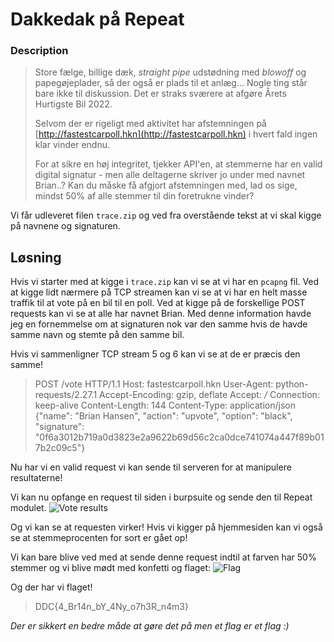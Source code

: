 # Dakkedak på Repeat
### Description
>Store fælge, billige dæk, _straight pipe_ udstødning med _blowoff_ og papegøjeplader, så der også er plads til et anlæg... Nogle ting står bare ikke til diskussion. Det er straks sværere at afgøre Årets Hurtigste Bil 2022.
>
>Selvom der er rigeligt med aktivitet har afstemningen på [http://fastestcarpoll.hkn](http://fastestcarpoll.hkn) i hvert fald ingen klar vinder endnu.
>
>For at sikre en høj integritet, tjekker API'en, at stemmerne har en valid digital signatur - men alle deltagerne skriver jo under med navnet Brian..? Kan du måske få afgjort afstemningen med, lad os sige, mindst 50% af alle stemmer til din foretrukne vinder?

Vi får udleveret filen `trace.zip` og ved fra overstående tekst at vi skal kigge på navnene og signaturen.

## Løsning
Hvis vi starter med at kigge i `trace.zip` kan vi se at vi har en `pcapng` fil. Ved at kigge lidt nærmere på TCP streamen kan vi se at vi har en helt masse traffik til at vote på en bil til en poll. Ved at kigge på de forskellige POST requests kan vi se at alle har navnet Brian. Med denne information havde jeg en fornemmelse om at signaturen nok var den samme hvis de havde samme navn og stemte på den samme bil. 

Hvis vi sammenligner TCP stream 5 og 6 kan vi se at de er præcis den samme!
>POST /vote HTTP/1.1
>Host: fastestcarpoll.hkn
>User-Agent: python-requests/2.27.1
>Accept-Encoding: gzip, deflate
>Accept: */*
>Connection: keep-alive
>Content-Length: 144
>Content-Type: application/json
>{"name": "Brian Hansen", "action": "upvote", "option": "black", "signature": "0f6a3012b719a0d3823e2a9622b69d56c2ca0dce741074a447f89b017b2c09c5"}

Nu har vi en valid request vi kan sende til serveren for at manipulere resultaterne!

Vi kan nu opfange en request til siden i burpsuite og sende den til Repeat modulet.
![Vote results](./Images/Vote.png)

Og vi kan se at requesten virker! Hvis vi kigger på hjemmesiden kan vi også se at stemmeprocenten for sort er gået op!

Vi kan bare blive ved med at sende denne request indtil at farven har 50% stemmer og vi blive mødt med konfetti og flaget:
![Flag](./Images/flag.png)

Og der har vi flaget!
>DDC{4_Br14n_bY_4Ny_o7h3R_n4m3}

*Der er sikkert en bedre måde at gøre det på men et flag er et flag :)*